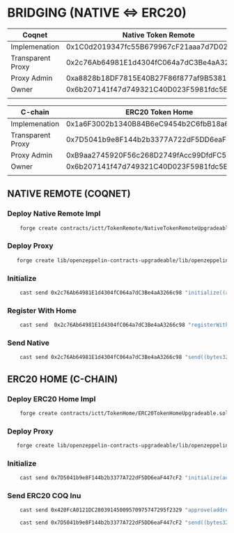 # BRIDGING (NATIVE <=> ERC20)

| Coqnet            | Native Token Remote                        |
| ----------------- | ------------------------------------------ |
| Implemenation     | 0x1C0d2019347fc55B679967cF21aaa7d7D02726A7 |
| Transparent Proxy | 0x2c76Ab64981E1d4304fC064a7dC3Be4aA3266c98 |
| Proxy Admin       | 0xa8828b18DF7815E40B27F86f877af9B53816797b |
| Owner             | 0x6b207141f47d749321C40D023F5981fdc5E2434d |
|                   |

| C-chain           | ERC20 Token Home                           |
| ----------------- | ------------------------------------------ |
| Implemenation     | 0x1a6F3002b1340B84B6eC9454b2C6fbB18a6E8a07 |
| Transparent Proxy | 0x7D5041b9e8F144b2b3377A722dF5DD6eaF447cF2 |
| Proxy Admin       | 0xB9aa2745920F56c268D2749fAcc99DfdFC55f8A8 |
| Owner             | 0x6b207141f47d749321C40D023F5981fdc5E2434d |
|                   |

## NATIVE REMOTE (COQNET)

### Deploy Native Remote Impl

```sh
    forge create contracts/ictt/TokenRemote/NativeTokenRemoteUpgradeable.sol:NativeTokenRemoteUpgradeable --rpc-url coqnet --private-key $PK --broadcast --constructor-args 1

```

### Deploy Proxy

```sh
   forge create lib/openzeppelin-contracts-upgradeable/lib/openzeppelin-contracts/contracts/proxy/transparent/TransparentUpgradeableProxy.sol:TransparentUpgradeableProxy --rpc-url coqnet --private-key $PK --broadcast --constructor-args 0x1C0d2019347fc55B679967cF21aaa7d7D02726A7 0x6b207141f47d749321C40D023F5981fdc5E2434d 0x

```

### Initialize

```sh
    cast send 0x2c76Ab64981E1d4304fC064a7dC3Be4aA3266c98 "initialize((address,address,uint256,bytes32,address,uint8),string,uint256,uint256)" "(0xE329B5Ff445E4976821FdCa99D6897EC43891A6c, 0x253b2784c75e510dD0fF1da844684a1aC0aa5fcf, 1, 0x0427d4b22a2a78bcddd456742caf91b56badbff985ee19aef14573e7343fd652, 0x7D5041b9e8F144b2b3377A722dF5DD6eaF447cF2,18)" COQ 1000100ether 0  --rpc-url coqnet --private-key $PK
```

### Register With Home

```sh
    cast send  0x2c76Ab64981E1d4304fC064a7dC3Be4aA3266c98 "registerWithHome((address,uint256))" "(0x2c76Ab64981E1d4304fC064a7dC3Be4aA3266c98,0)" --rpc-url coqnet --private-key $PK
```

### Send Native

```sh
    cast send 0x2c76Ab64981E1d4304fC064a7dC3Be4aA3266c98 "send((bytes32,address,address,address,uint256,uint256,uint256,address))" "(0x0427d4b22a2a78bcddd456742caf91b56badbff985ee19aef14573e7343fd652, 0x7D5041b9e8F144b2b3377A722dF5DD6eaF447cF2, 0x38C5479620f6C2f29677F04d89E356cF6E75CFde, 0x0000000000000000000000000000000000000000, 0, 0, 10000000,0x0000000000000000000000000000000000000000)" --value 300ether --rpc-url coqnet --private-key $PK
```

## ERC20 HOME (C-CHAIN)

### Deploy ERC20 Home Impl

```sh
    forge create contracts/ictt/TokenHome/ERC20TokenHomeUpgradeable.sol:ERC20TokenHomeUpgradeable --rpc-url avax --private-key $PK --broadcast --constructor-args 1
```

### Deploy Proxy

```sh
   forge create lib/openzeppelin-contracts-upgradeable/lib/openzeppelin-contracts/contracts/proxy/transparent/TransparentUpgradeableProxy.sol:TransparentUpgradeableProxy --rpc-url avax --private-key $PK --broadcast --constructor-args 0x1a6F3002b1340B84B6eC9454b2C6fbB18a6E8a07 0x6b207141f47d749321C40D023F5981fdc5E2434d 0x

```

### Initialize

```sh
    cast send 0x7D5041b9e8F144b2b3377A722dF5DD6eaF447cF2 "initialize(address,address,uint256,address,uint8)" 0x7C43605E14F391720e1b37E49C78C4b03A488d98 0x253b2784c75e510dD0fF1da844684a1aC0aa5fcf 1 0x420FcA0121DC28039145009570975747295f2329 18 --rpc-url avax --private-key $PK
```

### Send ERC20 COQ Inu

```sh
    cast send 0x420FcA0121DC28039145009570975747295f2329 "approve(address,uint256)" 0x7D5041b9e8F144b2b3377A722dF5DD6eaF447cF2 100ether --rpc-url avax --private-key $PK

    cast send 0x7D5041b9e8F144b2b3377A722dF5DD6eaF447cF2 "send((bytes32,address,address,address,uint256,uint256,uint256,address), uint256)" "(0x898b8aa8353f2b79ee1de07c36474fcee339003d90fa06ea3a90d9e88b7d7c33, 0x2c76Ab64981E1d4304fC064a7dC3Be4aA3266c98, 0x38C5479620f6C2f29677F04d89E356cF6E75CFde, 0x0000000000000000000000000000000000000000, 0, 0, 10000000,0x0000000000000000000000000000000000000000)" 100ether --rpc-url avax --private-key $PK
```
